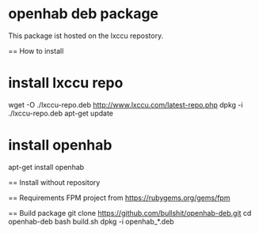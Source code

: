 openhab deb package
=======

This package ist hosted on the lxccu repostory.

== How to install

# install lxccu repo
wget -O ./lxccu-repo.deb http://www.lxccu.com/latest-repo.php
dpkg -i ./lxccu-repo.deb
apt-get update

# install openhab
apt-get install openhab

== Install without repository

== Requirements
FPM project from https://rubygems.org/gems/fpm

== Build package
git clone https://github.com/bullshit/openhab-deb.git
cd openhab-deb
bash build.sh
dpkg -i openhab_*.deb